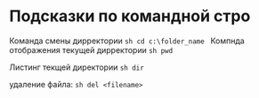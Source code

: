 # Подсказки по командной стро

Команда смены дирректории
``sh
cd c:\folder_name
``
Компнда отображения текущей дирректории
``sh
pwd
``


Листинг текщей директории
``sh
dir
``

удаление файла:
``sh
del <filename>
``